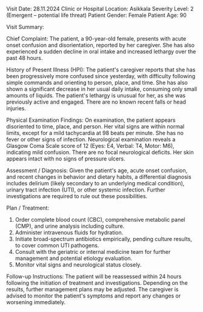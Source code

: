 Visit Date: 28.11.2024
Clinic or Hospital Location: Asikkala
Severity Level: 2 (Emergent – potential life threat)
Patient Gender: Female
Patient Age: 90

Visit Summary:

Chief Complaint: The patient, a 90-year-old female, presents with acute onset confusion and disorientation, reported by her caregiver. She has also experienced a sudden decline in oral intake and increased lethargy over the past 48 hours.

History of Present Illness (HPI): The patient's caregiver reports that she has been progressively more confused since yesterday, with difficulty following simple commands and orienting to person, place, and time. She has also shown a significant decrease in her usual daily intake, consuming only small amounts of liquids. The patient's lethargy is unusual for her, as she was previously active and engaged. There are no known recent falls or head injuries.

Physical Examination Findings: On examination, the patient appears disoriented to time, place, and person. Her vital signs are within normal limits, except for a mild tachycardia at 98 beats per minute. She has no fever or other signs of infection. Neurological examination reveals a Glasgow Coma Scale score of 12 (Eyes: E4, Verbal: T4, Motor: M6), indicating mild confusion. There are no focal neurological deficits. Her skin appears intact with no signs of pressure ulcers.

Assessment / Diagnosis: Given the patient's age, acute onset confusion, and recent changes in behavior and dietary habits, a differential diagnosis includes delirium (likely secondary to an underlying medical condition), urinary tract infection (UTI), or other systemic infection. Further investigations are required to rule out these possibilities.

Plan / Treatment:
1. Order complete blood count (CBC), comprehensive metabolic panel (CMP), and urine analysis including culture.
2. Administer intravenous fluids for hydration.
3. Initiate broad-spectrum antibiotics empirically, pending culture results, to cover common UTI pathogens.
4. Consult with the geriatric or internal medicine team for further management and potential etiology evaluation.
5. Monitor vital signs and neurological status closely.

Follow-up Instructions: The patient will be reassessed within 24 hours following the initiation of treatment and investigations. Depending on the results, further management plans may be adjusted. The caregiver is advised to monitor the patient's symptoms and report any changes or worsening immediately.